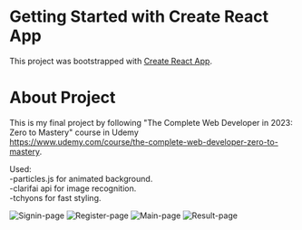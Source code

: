 # Getting Started with Create React App

This project was bootstrapped with [Create React App](https://github.com/facebook/create-react-app).

# About Project

This is my final project by following  "The Complete Web Developer in 2023: Zero to Mastery" course in Udemy<br /> https://www.udemy.com/course/the-complete-web-developer-zero-to-mastery.

Used:<br />
-particles.js for animated background. <br />
-clarifai api for image recognition.<br />
-tchyons for fast styling.<br />

![Signin-page](https://user-images.githubusercontent.com/106272421/210185104-4582f2a8-d736-48f9-a8d5-cb3b45c1bafb.png)
![Register-page](https://user-images.githubusercontent.com/106272421/210185107-3fb34e98-db20-4833-b5d2-80978d34ca60.png)
![Main-page](https://user-images.githubusercontent.com/106272421/210185101-dbfad00f-e9c0-4f85-80f0-a6666fe89535.png)
![Result-page](https://user-images.githubusercontent.com/106272421/210185109-d2f882de-6f52-409d-8e50-d8ffc495f744.png)
